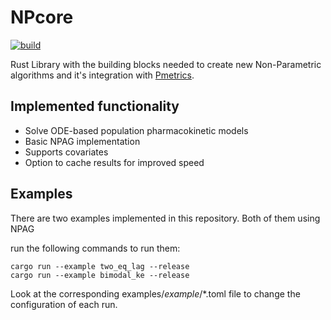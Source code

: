 # NPcore
[![build](https://github.com/LAPKB/NPcore/actions/workflows/rust.yml/badge.svg)](https://github.com/LAPKB/NPcore/actions/workflows/rust.yml)

Rust Library with the building blocks needed to create new Non-Parametric algorithms and it's integration with [Pmetrics]([https://link-url-here.org](https://github.com/LAPKB/Pmetrics)).

## Implemented functionality

* Solve ODE-based population pharmacokinetic models
* Basic NPAG implementation
* Supports covariates
* Option to cache results for improved speed


## Examples

There are two examples implemented in this repository. Both of them using NPAG

run the following commands to run them:

```
cargo run --example two_eq_lag --release
cargo run --example bimodal_ke --release
```


Look at the corresponding examples/_example_/*.toml file to change the configuration of each run.
